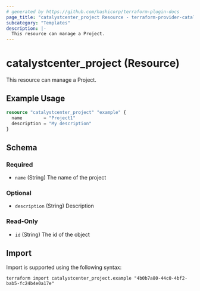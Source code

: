```yaml
---
# generated by https://github.com/hashicorp/terraform-plugin-docs
page_title: "catalystcenter_project Resource - terraform-provider-catalystcenter"
subcategory: "Templates"
description: |-
  This resource can manage a Project.
---
```


# catalystcenter_project (Resource)

This resource can manage a Project.

## Example Usage

```terraform
resource "catalystcenter_project" "example" {
  name        = "Project1"
  description = "My description"
}
```

<!-- schema generated by tfplugindocs -->
## Schema

### Required

- `name` (String) The name of the project

### Optional

- `description` (String) Description

### Read-Only

- `id` (String) The id of the object

## Import

Import is supported using the following syntax:

```shell
terraform import catalystcenter_project.example "4b0b7a80-44c0-4bf2-bab5-fc24b4e0a17e"
```
